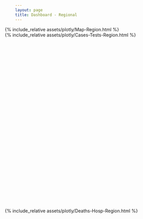 ```yaml
---
layout: page
title: Dashboard - Regional
---
```

<head>
  <style>
    .graph div {height: inherit}
  </style>
</head>
  
<div style="max-width: 48rem; margin-left: -2rem; margin-right: -2rem">
  {% include_relative assets/plotly/Map-Region.html %}
  <div class="graph" style="height: 550px">
    {% include_relative assets/plotly/Cases-Tests-Region.html %}
  </div>
  {% include_relative assets/plotly/Deaths-Hosp-Region.html %}
</div>
